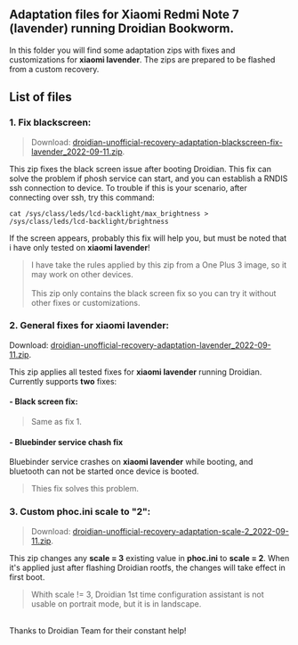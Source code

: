 ## Adaptation files for Xiaomi Redmi Note 7 (lavender) running Droidian Bookworm.
In this folder you will find some adaptation zips with fixes and customizations for **xiaomi lavender**. 
The zips are prepared to be flashed from a custom recovery.

## List of files
### 1. Fix blackscreen:
> Download: [droidian-unofficial-recovery-adaptation-blackscreen-fix-lavender_2022-09-11.zip](https://github.com/berbascum/droidian-tools-collection-unofficial/blob/main/lavender-halium-droidian/adaptation/droidian-unofficial-recovery-adaptation-blackscreen-fix-lavender_2022-09-11.zip).

This zip fixes the black screen issue after booting Droidian.
This fix can solve the problem if phosh service can start, and you can establish a RNDIS ssh connection to device.
To trouble if this is your scenario, after connecting over ssh, try this command:

```
cat /sys/class/leds/lcd-backlight/max_brightness > /sys/class/leds/lcd-backlight/brightness
```
If the screen appears, probably this fix will help you, but must be noted that i have only tested on **xiaomi lavender**!
> I have take the rules applied by this zip from a One Plus 3 image, so it may work on other devices.
 \
 \
> This zip only contains the black screen fix so you can try it without other fixes or customizations.



### 2. General fixes for xiaomi lavender:
Download: [droidian-unofficial-recovery-adaptation-lavender_2022-09-11.zip](https://github.com/berbascum/droidian-tools-collection-unofficial/blob/main/lavender-halium-droidian/adaptation/droidian-unofficial-recovery-adaptation-lavender_2022-09-11.zip).

This zip applies all tested fixes for **xiaomi lavender** running Droidian.
Currently supports **two** fixes:
#### - Black screen fix:
  > Same as fix 1.
#### - Bluebinder service chash fix
  Bluebinder service crashes on **xiaomi lavender** while booting, and bluetooth can not be started once device is booted.
  > Thies fix solves this problem.


### 3. Custom phoc.ini scale to "2":
> Download: [droidian-unofficial-recovery-adaptation-scale-2_2022-09-11.zip](https://github.com/berbascum/droidian-tools-collection-unofficial/blob/main/lavender-halium-droidian/adaptation/droidian-unofficial-recovery-adaptation-scale-2_2022-09-11.zip).

This zip changes any **scale = 3** existing value in **phoc.ini** to **scale = 2**. When it's applied just after flashing Droidian rootfs, the changes will take effect in first boot.
> Whith scale != 3, Droidian 1st time configuration assistant is not usable on portrait mode, but it is in landscape.

 \
Thanks to Droidian Team for their constant help!
